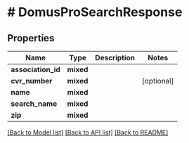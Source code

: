# # DomusProSearchResponse

## Properties

Name | Type | Description | Notes
------------ | ------------- | ------------- | -------------
**association_id** | **mixed** |  |
**cvr_number** | **mixed** |  | [optional]
**name** | **mixed** |  |
**search_name** | **mixed** |  |
**zip** | **mixed** |  |

[[Back to Model list]](../../README.md#models) [[Back to API list]](../../README.md#endpoints) [[Back to README]](../../README.md)
